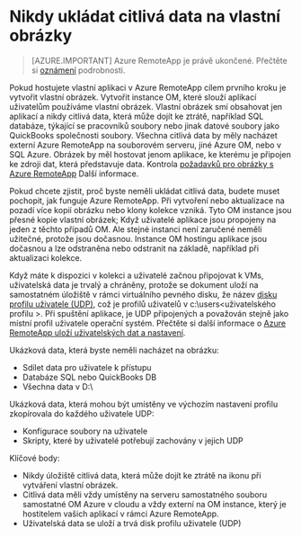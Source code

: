 
<properties
    pageTitle="Nikdy ukládat citlivá data na vlastní obrázky pro Azure RemoteApp | Microsoft Azure"
    description="Seznamte se s pokyny pro ukládání dat do vlastní obrázky v Azure RemoteApp"
    services="remoteapp"
    documentationCenter=""
    authors="lizap"
    manager="mbaldwin" />

<tags
    ms.service="remoteapp"
    ms.workload="compute"
    ms.tgt_pltfrm="na"
    ms.devlang="na"
    ms.topic="article"
    ms.date="08/15/2016"
    ms.author="elizapo" />


# <a name="never-store-sensitive-data-on-custom-images"></a>Nikdy ukládat citlivá data na vlastní obrázky

> [AZURE.IMPORTANT]
> Azure RemoteApp je právě ukončené. Přečtěte si [oznámení](https://go.microsoft.com/fwlink/?linkid=821148) podrobnosti.

Pokud hostujete vlastní aplikaci v Azure RemoteApp cílem prvního kroku je vytvořit vlastní obrázek. Vytvořit instance OM, které slouží aplikací uživatelům používáme vlastní obrázek. Vlastní obrázek smí obsahovat jen aplikací a nikdy citlivá data, která může dojít ke ztrátě, například SQL databáze, týkající se pracovníků soubory nebo jinak datové soubory jako QuickBooks společnosti soubory. Všechna citlivá data by měly nacházet externí Azure RemoteApp na souborovém serveru, jiné Azure OM, nebo v SQL Azure. Obrázek by měl hostovat jenom aplikace, ke kterému je připojen ke zdroji dat, která představuje data. Kontrola [požadavků pro obrázky s Azure RemoteApp](remoteapp-imagereqs.md) Další informace. 

Pokud chcete zjistit, proč byste neměli ukládat citlivá data, budete muset pochopit, jak funguje Azure RemoteApp. Při vytvoření nebo aktualizace na pozadí více kopií obrázku nebo klony kolekce vzniká. Tyto OM instance jsou přesné kopie vlastní obrázek; Když uživatelé aplikace jsou propojeny na jeden z těchto případů OM. Ale stejné instanci není zaručené neměli užitečné, protože jsou dočasnou. Instance OM hostingu aplikace jsou dočasnou a lze odstraněna nebo odstranit na základě, například při aktualizaci kolekce. 

Když máte k dispozici v kolekci a uživatelé začnou připojovat k VMs, uživatelská data je trvalý a chráněny, protože se dokument uloží na samostatném úložiště v rámci virtuálního pevného disku, že název [disku profilu uživatele (UDP)](remoteapp-upd.md), což je profilů uživatelů v c:\users\<uživatelského profilu >. Při spuštění aplikace, je UDP připojených a považován stejně jako místní profil uživatele operační systém. Přečtěte si další informace o [Azure RemoteApp uloží uživatelských dat a nastavení](remoteapp-upd.md).

Ukázková data, která byste neměli nacházet na obrázku:

- Sdílet data pro uživatele k přístupu
- Databáze SQL nebo QuickBooks DB
- Všechna data v D:\

Ukázková data, která mohou být umístěny ve výchozím nastavení profilu zkopírovala do každého uživatele UDP:

- Konfigurace soubory na uživatele
- Skripty, které by uživatelé potřebují zachovány v jejich UDP

Klíčové body:

- Nikdy úložiště citlivá data, která může dojít ke ztrátě na ikonu při vytváření vlastní obrázek.
- Citlivá data měli vždy umístěny na serveru samostatného souboru samostatné OM Azure v cloudu a vždy externí na OM instance, který je hostitelem vašich aplikací v rámci Azure RemoteApp. 
- Uživatelská data se uloží a trvá disk profilu uživatele (UDP)


